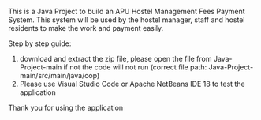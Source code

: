 This is a Java Project to build an APU Hostel Management Fees Payment System. This system will be used by the hostel manager, staff and hostel residents to make the work and payment easily.

Step by step guide: 
1) download and extract the zip file, please open the file from Java-Project-main if not the code will not run (correct file path: Java-Project-main/src/main/java/oop)
2) Please use Visual Studio Code or Apache NetBeans IDE 18 to test the application

Thank you for using the application
